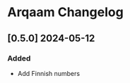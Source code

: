 # Arqaam Changelog

<!-- https://keepachangelog.com/en/1.0.0/ -->

## [0.5.0] 2024-05-12
### Added
- Add Finnish numbers
